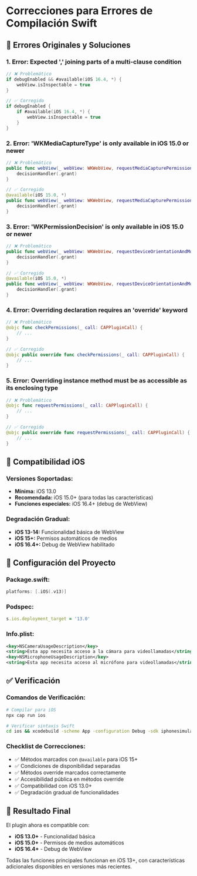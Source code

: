 # Correcciones para Errores de Compilación Swift

## 🚨 **Errores Originales y Soluciones**

### **1. Error: Expected ',' joining parts of a multi-clause condition**
```swift
// ❌ Problemático
if debugEnabled && #available(iOS 16.4, *) {
    webView.isInspectable = true
}

// ✅ Corregido
if debugEnabled {
    if #available(iOS 16.4, *) {
        webView.isInspectable = true
    }
}
```

### **2. Error: 'WKMediaCaptureType' is only available in iOS 15.0 or newer**
```swift
// ❌ Problemático
public func webView(_ webView: WKWebView, requestMediaCapturePermissionFor origin: WKSecurityOrigin, initiatedByFrame frame: WKFrameInfo, type: WKMediaCaptureType, decisionHandler: @escaping (WKPermissionDecision) -> Void) {
    decisionHandler(.grant)
}

// ✅ Corregido
@available(iOS 15.0, *)
public func webView(_ webView: WKWebView, requestMediaCapturePermissionFor origin: WKSecurityOrigin, initiatedByFrame frame: WKFrameInfo, type: WKMediaCaptureType, decisionHandler: @escaping (WKPermissionDecision) -> Void) {
    decisionHandler(.grant)
}
```

### **3. Error: 'WKPermissionDecision' is only available in iOS 15.0 or newer**
```swift
// ❌ Problemático
public func webView(_ webView: WKWebView, requestDeviceOrientationAndMotionPermissionFor origin: WKSecurityOrigin, initiatedByFrame frame: WKFrameInfo, decisionHandler: @escaping (WKPermissionDecision) -> Void) {
    decisionHandler(.grant)
}

// ✅ Corregido
@available(iOS 15.0, *)
public func webView(_ webView: WKWebView, requestDeviceOrientationAndMotionPermissionFor origin: WKSecurityOrigin, initiatedByFrame frame: WKFrameInfo, decisionHandler: @escaping (WKPermissionDecision) -> Void) {
    decisionHandler(.grant)
}
```

### **4. Error: Overriding declaration requires an 'override' keyword**
```swift
// ❌ Problemático
@objc func checkPermissions(_ call: CAPPluginCall) {
    // ...
}

// ✅ Corregido
@objc public override func checkPermissions(_ call: CAPPluginCall) {
    // ...
}
```

### **5. Error: Overriding instance method must be as accessible as its enclosing type**
```swift
// ❌ Problemático
@objc func requestPermissions(_ call: CAPPluginCall) {
    // ...
}

// ✅ Corregido
@objc public override func requestPermissions(_ call: CAPPluginCall) {
    // ...
}
```

## 📱 **Compatibilidad iOS**

### **Versiones Soportadas:**
- **Mínima:** iOS 13.0
- **Recomendada:** iOS 15.0+ (para todas las características)
- **Funciones especiales:** iOS 16.4+ (debug de WebView)

### **Degradación Gradual:**
- **iOS 13-14:** Funcionalidad básica de WebView
- **iOS 15+:** Permisos automáticos de medios
- **iOS 16.4+:** Debug de WebView habilitado

## 🔧 **Configuración del Proyecto**

### **Package.swift:**
```swift
platforms: [.iOS(.v13)]
```

### **Podspec:**
```ruby
s.ios.deployment_target = '13.0'
```

### **Info.plist:**
```xml
<key>NSCameraUsageDescription</key>
<string>Esta app necesita acceso a la cámara para videollamadas</string>
<key>NSMicrophoneUsageDescription</key>
<string>Esta app necesita acceso al micrófono para videollamadas</string>
```

## ✅ **Verificación**

### **Comandos de Verificación:**
```bash
# Compilar para iOS
npx cap run ios

# Verificar sintaxis Swift
cd ios && xcodebuild -scheme App -configuration Debug -sdk iphonesimulator
```

### **Checklist de Correcciones:**
- ✅ Métodos marcados con `@available` para iOS 15+
- ✅ Condiciones de disponibilidad separadas
- ✅ Métodos override marcados correctamente
- ✅ Accesibilidad pública en métodos override
- ✅ Compatibilidad con iOS 13.0+
- ✅ Degradación gradual de funcionalidades

## 🎯 **Resultado Final**

El plugin ahora es compatible con:
- **iOS 13.0+** - Funcionalidad básica
- **iOS 15.0+** - Permisos de medios automáticos
- **iOS 16.4+** - Debug de WebView

Todas las funciones principales funcionan en iOS 13+, con características adicionales disponibles en versiones más recientes.
